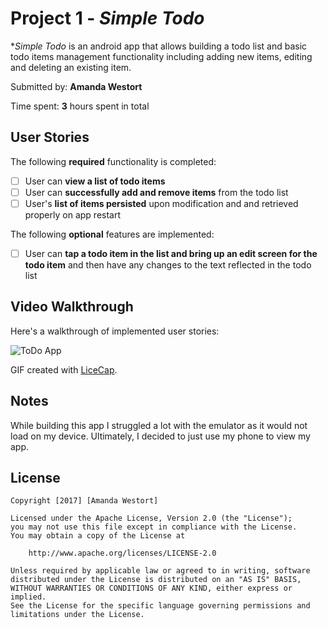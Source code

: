 
# Project 1 - *Simple Todo*

**Simple Todo* is an android app that allows building a todo list and basic todo items management functionality including adding new items, editing and deleting an existing item.

Submitted by: **Amanda Westort**

Time spent: **3** hours spent in total

## User Stories

The following **required** functionality is completed:

* [ ] User can **view a list of todo items**
* [ ] User can **successfully add and remove items** from the todo list
* [ ] User's **list of items persisted** upon modification and and retrieved properly on app restart

The following **optional** features are implemented:

* [ ] User can **tap a todo item in the list and bring up an edit screen for the todo item** and then have any changes to the text reflected in the todo list


## Video Walkthrough

Here's a walkthrough of implemented user stories:

![ToDo App](todoGIF.gif)

GIF created with [LiceCap](http://www.cockos.com/licecap/).

## Notes

While building this app I struggled a lot with the emulator as it would not load on my device. Ultimately, I decided
to just use my phone to view my app. 

## License

    Copyright [2017] [Amanda Westort]

    Licensed under the Apache License, Version 2.0 (the "License");
    you may not use this file except in compliance with the License.
    You may obtain a copy of the License at

        http://www.apache.org/licenses/LICENSE-2.0

    Unless required by applicable law or agreed to in writing, software
    distributed under the License is distributed on an "AS IS" BASIS,
    WITHOUT WARRANTIES OR CONDITIONS OF ANY KIND, either express or implied.
    See the License for the specific language governing permissions and
    limitations under the License.
